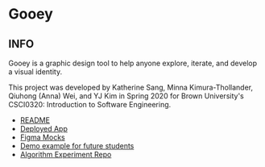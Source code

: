 # Gooey
## INFO
Gooey is a graphic design tool to help anyone explore, iterate, and develop a visual identity.


This project was developed by Katherine Sang, Minna Kimura-Thollander, Qiuhong (Anna) Wei, and YJ Kim in Spring 2020 for Brown University's CSCI0320: Introduction to Software Engineering.


- [README](https://powerful-forest-21960.herokuapp.com/about) 
- [Deployed App](https://powerful-forest-21960.herokuapp.com/)
- [Figma Mocks](https://www.figma.com/file/5qDBB51FS1zYHBRXRJjSVm/Gooey?node-id=0%3A1)
- [Demo example for future students](https://www.youtube.com/watch?v=BCt0nq0TOCU&feature=youtu.be)
- [Algorithm Experiment Repo](https://github.com/artset/color_algo)

